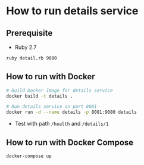 # How to run details service

## Prerequisite

* Ruby 2.7

```bash
ruby detail.rb 9080
```

## How to run with Docker

```bash
# Build Docker Image for details service
docker build -t details .

# Run details service on port 8081
docker run -d --name details -p 8081:9080 details
```

* Test with path `/health` and `/details/1`

## How to run with Docker Compose

```bash
docker-compose up
```